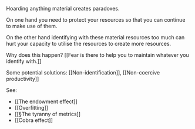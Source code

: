 Hoarding anything material creates paradoxes. 

On one hand you need to protect your resources so that you can continue to make use of them.

On the other hand identifying with these material resources too much can hurt your capacity to utilise the resources to create more resources.

Why does this happen? [[Fear is there to help you to maintain whatever you identify with.]]

Some potential solutions: [[Non-identification]], [[Non-coercive productivity]]

See: 

- [[The endowment effect]]
- [[Overfitting]]
- [[§The tyranny of metrics]]
- [[Cobra effect]]